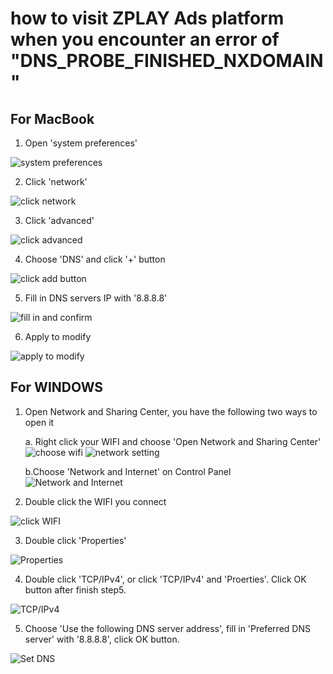 # how to visit ZPLAY Ads platform when you encounter an error of "DNS_PROBE_FINISHED_NXDOMAIN"

## For MacBook

1. Open 'system preferences'

![system preferences](img/open_preferences.png)

2. Click 'network'

![click network](img/find_network.png)

3. Click 'advanced'

![click advanced](img/click_advanced.png)

4. Choose 'DNS' and click '+' button

![click add button](img/add_DNS_ips.png)

5. Fill in DNS servers IP with '8.8.8.8'

![fill in and confirm](img/successfully_add.png)

6. Apply to modify

![apply to modify](img/apply_to_modify.png)

## For WINDOWS

1. Open Network and Sharing Center, you have the following two ways to open it
   
   a. Right click your WIFI and choose 'Open Network and Sharing Center'
![choose wifi](img/win0-cn.jpg)
![network setting](img/win1-en.jpg)
   
   b.Choose 'Network and Internet' on Control Panel
![Network and Internet](img/win2-en.png)

2. Double click the WIFI you connect
   
![click WIFI](img/win3-en.png)

3. Double click 'Properties'
   
![Properties](img/win4-en.png)

4. Double click 'TCP/IPv4', or click 'TCP/IPv4' and 'Proerties'. Click OK button after finish step5.
   
![TCP/IPv4](img/win5-en.jpg)

5. Choose 'Use the following DNS server address', fill in 'Preferred DNS server' with '8.8.8.8', click OK button.
   
![Set DNS](img/win6-en.png)
